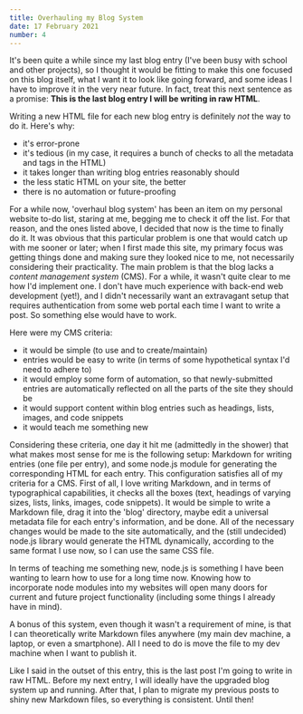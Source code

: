 ```yaml
---
title: Overhauling my Blog System
date: 17 February 2021
number: 4
---
```

It's been quite a while since my last blog entry (I've been busy with school and other projects), so I thought it would be fitting to make this one
focused on this blog itself, what I want it to look like going forward, and some ideas I have to improve it in the
very near future. In fact, treat this next sentence as a promise: **This is the last blog entry I will be writing in raw HTML**.

Writing a new HTML file for each new blog entry is definitely *not* the way to do it. Here's why:

- it's error-prone
- it's tedious (in my case, it requires a bunch of checks to all the metadata and tags in the HTML)
- it takes longer than writing blog entries reasonably should
- the less static HTML on your site, the better
- there is no automation or future-proofing

For a while now, 'overhaul blog system' has been an item on my personal
website to-do list, staring at me, begging me to check it off the list. For that reason, and the ones
listed above, I decided that now is the time to finally do it. It was obvious that this particular problem
is one that would catch up with me sooner or later; when I first made this site, my primary focus was
getting things done and making sure they looked nice to me, not necessarily considering their practicality. The main problem
is that the blog lacks a *content management system* (CMS). For a while, it wasn't quite clear to me how I'd
implement one. I don't have much experience with back-end web development (yet!), and I didn't necessarily want an
extravagant setup that requires authentication from some web portal each time I want to write a post. So something
else would have to work.

Here were my CMS criteria:

- it would be simple (to use and to create/maintain)
- entries would be easy to write (in terms of some hypothetical syntax I'd need to adhere to)
- it would employ some form of automation, so that newly-submitted entries are automatically reflected on all the parts of the site they should be
- it would support content within blog entries such as headings, lists, images, and code snippets
- it would teach me something new

Considering these criteria, one day it hit me (admittedly in the shower) that what makes
  most sense for me is the following setup: Markdown for writing entries (one file per entry), and some node.js module
for generating the corresponding HTML for each entry. This configuration satisfies all of my criteria for a CMS.
First of all, I love writing Markdown, and in terms of typographical capabilities, it checks all the boxes
(text, headings of varying sizes, lists, links, images, code snippets). It would be simple to write a Markdown file, drag
it into the 'blog' directory, maybe edit a universal metadata file for each entry's information, and be done. All of the
necessary changes would be made to the site automatically, and the (still undecided) node.js library would
generate the HTML dynamically, according to the same format I use now, so I can use the same CSS file.

In terms of teaching me something new, node.js is something I have been wanting to learn how to use
for a long time now. Knowing how to incorporate node modules into my websites will open many doors for current and future
project functionality (including some things I already have in mind).

A bonus of this system, even though it wasn't a requirement of mine, is that I can theoretically write
Markdown files anywhere (my main dev machine, a laptop, or even a smartphone). All I need to do is move the file to my
dev machine when I want to publish it.

Like I said in the outset of this entry, this is the last post I'm going to write in raw HTML. Before my
next entry, I will ideally have the upgraded blog system up and running. After that, I plan to migrate my previous posts to
shiny new Markdown files, so everything is consistent. Until then!
